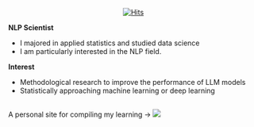 <div align=center>
  
[![Hits](https://hits.seeyoufarm.com/api/count/incr/badge.svg?url=https%3A%2F%2Fgithub.com%2Fknlpscience&count_bg=%2379C83D&title_bg=%23555555&icon=&icon_color=%23E7E7E7&title=hits&edge_flat=false)](https://hits.seeyoufarm.com)

</div>

**NLP Scientist**
- I majored in applied statistics and studied data science
- I am particularly interested in the NLP field.

**Interest**
- Methodological research to improve the performance of LLM models
- Statistically approaching machine learning or deep learning

##

A personal site for compiling my learning -> <a href="https://gorgeous-houseboat-305.notion.site/NLP-7634c465ad0646b096c98d6d7dba4fe5?pvs=4" target="_blank"><img src="https://img.shields.io/badge/Notion-white?style=plastic&logo=notion&logoColor=000000"/></a>

